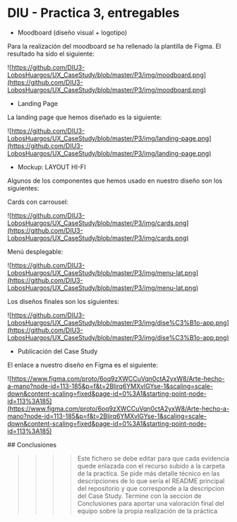 # DIU - Practica 3, entregables

- Moodboard (diseño visual + logotipo)

Para la realización del moodboard se ha rellenado la plantilla de Figma. El resultado ha sido el siguiente:

![https://github.com/DIU3-LobosHuargos/UX_CaseStudy/blob/master/P3/img/moodboard.png](https://github.com/DIU3-LobosHuargos/UX_CaseStudy/blob/master/P3/img/moodboard.png)

- Landing Page

La landing page que hemos diseñado es la siguiente:

![https://github.com/DIU3-LobosHuargos/UX_CaseStudy/blob/master/P3/img/landing-page.png](https://github.com/DIU3-LobosHuargos/UX_CaseStudy/blob/master/P3/img/landing-page.png)

- Mockup: LAYOUT HI-FI

Algunos de los componentes que hemos usado en nuestro diseño son los siguientes:

  Cards con carrousel:

![https://github.com/DIU3-LobosHuargos/UX_CaseStudy/blob/master/P3/img/cards.png](https://github.com/DIU3-LobosHuargos/UX_CaseStudy/blob/master/P3/img/cards.png)

  Menú desplegable:

![https://github.com/DIU3-LobosHuargos/UX_CaseStudy/blob/master/P3/img/menu-lat.png](https://github.com/DIU3-LobosHuargos/UX_CaseStudy/blob/master/P3/img/menu-lat.png)

Los diseños finales son los siguientes:

![https://github.com/DIU3-LobosHuargos/UX_CaseStudy/blob/master/P3/img/dise%C3%B1o-app.png](https://github.com/DIU3-LobosHuargos/UX_CaseStudy/blob/master/P3/img/dise%C3%B1o-app.png)

- Publicación del Case Study

El enlace a nuestro diseño en Figma es el siguiente:

![https://www.figma.com/proto/6oq9zXWCCuVqn0ctA2yxW8/Arte-hecho-a-mano?node-id=113-185&p=f&t=2Blirq6YMXvlGYse-1&scaling=scale-down&content-scaling=fixed&page-id=0%3A1&starting-point-node-id=113%3A185](https://www.figma.com/proto/6oq9zXWCCuVqn0ctA2yxW8/Arte-hecho-a-mano?node-id=113-185&p=f&t=2Blirq6YMXvlGYse-1&scaling=scale-down&content-scaling=fixed&page-id=0%3A1&starting-point-node-id=113%3A185)

## Conclusiones

>>>> Este fichero se debe editar para que cada evidencia quede enlazada con el recurso subido a la carpeta de la practica. Se pide más detalle técnico en las descripciones de lo que sería el README principal del repositorio y que corresponde a la descripcion del Case Study.
>>>> Termine con la seccion de Conclusiones para aportar una valoración final del equipo sobre la propia realización de la práctica

